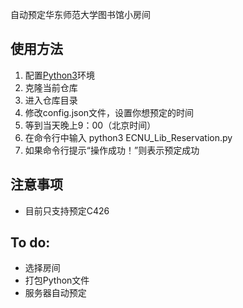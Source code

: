 自动预定华东师范大学图书馆小房间

## 使用方法
1. 配置[Python3](https://www.python.org/downloads/)环境
2. 克隆当前仓库
3. 进入仓库目录
4. 修改config.json文件，设置你想预定的时间
5. 等到当天晚上9：00（北京时间）
6. 在命令行中输入 python3 ECNU_Lib_Reservation.py
7. 如果命令行提示“操作成功！”则表示预定成功

## 注意事项
- 目前只支持预定C426

## To do:
- 选择房间
- 打包Python文件
- 服务器自动预定
